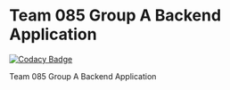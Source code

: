 # Team 085 Group A Backend Application

[![Codacy Badge](https://api.codacy.com/project/badge/Grade/f942cbe941324a0db0b4079cebb193a0)](https://app.codacy.com/gh/BuildForSDGCohort2/team-085-group-a-backend?utm_source=github.com&utm_medium=referral&utm_content=BuildForSDGCohort2/team-085-group-a-backend&utm_campaign=Badge_Grade_Settings)

Team 085 Group A Backend Application
